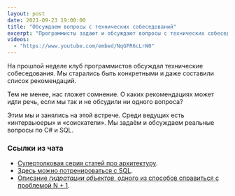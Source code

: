 ```yaml
---
layout: post
date: 2021-09-23 19:00:00
title: "Обсуждаем вопросы с технических собеседований"
excerpt: "Программисты задают и обсуждают вопросы с технических собеседований."
videos:
  - "https://www.youtube.com/embed/NqGFR6cLrW0"
---
```


На прошлой неделе клуб программистов обсуждал технические собеседования. Мы старались быть конкретными и даже составили список рекомендаций.

Тем не менее, нас гложет сомнение. О каких рекомендациях может идти речь, если мы так и не обсудили ни одного вопроса?

Этим мы и занялись на этой встрече. Среди ведущих есть «интервьюеры» и «соискатели». Мы задаём и обсуждаем реальные вопросы по C# и SQL.

### Ссылки из чата

* [Супертолковая серия статей про архитектуру](https://herbertograca.com/2017/11/16/explicit-architecture-01-ddd-hexagonal-onion-clean-cqrs-how-i-put-it-all-together/).
* [Здесь можно потренироваться с SQL](https://sql-ex.ru/).
* [Описание _гидратации объектов_, одного из способов справиться с проблемой N + 1](https://ocramius.github.io/blog/doctrine-orm-optimization-hydration/).

